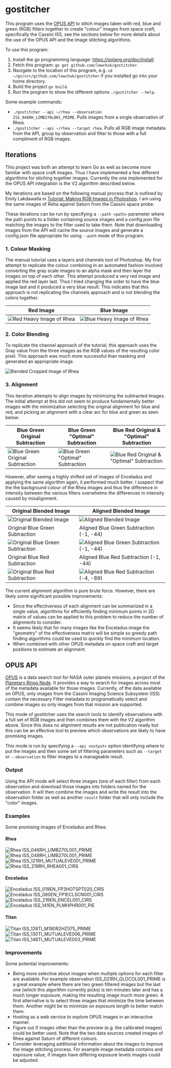# gostitcher

This program uses the [OPUS API](https://tools.pds-rings.seti.org/opus/about/) to stitch images taken with red, blue and green (RGB) filters together to create "colour" images from space craft, specifically the Cassini ISS, see the sections below for more details about the use of the OPUS API and the image stitching algorithms.

To use this program:

1. Install the go programming language: https://golang.org/doc/install.
1. Fetch this program: `go get github.com/lewchuk/gostitcher`.
1. Navigate to the location of this program, e.g. `cd ~/go/src/github.com/lewchuk/gostitcher` if you installed go into your home directory.
1. Build the project `go build`.
1. Run the program to show the different options `./gostitcher --help`.

Some example commands:

- `./gostitcher --api ~/rhea --observation ISS_046RH_LIMB270L001_PRIME`. Pulls images from a single observation of Rhea.
- `./gostitcher --api ~/rhea --target rhea`. Pulls all RGB image metadata from the API, group by observation and filter to those with a full compliment of RGB images.


## Iterations

This project was both an attempt to learn Go as well as become more familiar with space craft images. Thus I have implemented a few different algorithms for stiching together images. Currently the one implemented for the OPUS API integration is the V2 algorithm described below.

My iterations are based on the following manual process that is outlined by Emily Lakdawalla in [Tutorial: Making RGB Images in Photoshop](http://www.planetary.org/explore/space-topics/space-imaging/tutorial_rgb_ps.html). I am using the same images of Reha against Saturn from the Cassini space probe.

These iterations can be run by specifying a `--path <path>` parameter where the path points to a folder containing source images and a config.json file matching the images to the filter used to take them. Note that downloading images from the API will cache the source images and generate a config.json file appropriate for using `--path` mode of this program.

### 1. Colour Masking

The manual tutorial uses a layers and channels tool of Photoshop. My first attempt to replicate the colour combining in an automated fashion involved converting the gray scale images to an alpha mask and then layer the images on top of each other. This attempt produced a very red image and applied the red layer last. Thus I tried changing the order to have the blue image last and it produced a very blue result. This indicates that this approach is not replicating the channels approach and is not blending the colors together.

Red Image|Blue Image
----------|----------
![Red Heavy Image of Rhea](images/rhea/output_v1_alpha.jpg)|![Blue Heavy Image of Rhea](images/rhea/output_v1_beta.jpg)

### 2. Color Blending

To replicate the channel approach of the tutorial, this approach uses the Gray value from the three images as the RGB values of the resulting color pixel. This approach was much more successful than masking and generated an appropriate image.

![Blended Cropped image of Rhea](images/rhea/output_v2_alpha.jpg)

### 3. Alignment

This iteration attempts to align images by minimizing the subtracted images. The initial attempt at this did not seem to produce fundamentally better images with the minimization selecting the original alignment for blue and red, and picking an alignment with a clear arc for blue and green as seen below:

Blue Green Original Subtraction|Blue Green "Optimal" Subtraction|Blue Red Original & "Optimal" Subtraction
--------|----------|--------------
![Blue Green Original Subtraction](images/rhea/output_v3_bg_align_00.jpg)|![Blue Green "Optimal" Subtraction](images/rhea/output_v3_bg_align_02.jpg)|![Blue Red Original & "Optimal" Subtraction](images/rhea/output_v3_br_align_00.jpg)

However, after seeing a highly shifted set of images of Enceladus and applying the same algorithm again, it performed much better. I suspect that the the background colour of the Rhea images and thus the difference in intensity between the various filters overwhelms the differences in intensity caused by misalignment.

Original Blended Image|Aligned Blended Image
----|----
![Original Blended Image](images/opus/enceladus/ISS_019EN_FP3HOTSPT020_CIRS/output_v2_alpha.jpg)|![Aligned Blended Image](images/opus/enceladus/ISS_019EN_FP3HOTSPT020_CIRS/output_v3.jpg)
Original Blue Green Subtraction|Aligned Blue Green Subtraction (-1, -44)
![Original Blue Green Subtraction](images/opus/enceladus/ISS_019EN_FP3HOTSPT020_CIRS/output_v3_bg_align_00.jpg)|![Aligned Blue Green Subtraction (-1, -44)](images/opus/enceladus/ISS_019EN_FP3HOTSPT020_CIRS/output_v3_bg_align_-1-44.jpg)
Original Blue Red Subtraction|Aligned Blue Red Subtraction (-1, -44)
![Original Blue Red Subtraction](images/opus/enceladus/ISS_019EN_FP3HOTSPT020_CIRS/output_v3_br_align_00.jpg)|![Aligned Blue Red Subtraction (-4, -89)](images/opus/enceladus/ISS_019EN_FP3HOTSPT020_CIRS/output_v3_br_align_-4-89.jpg)

The current alignment algorithm is pure brute force. However, there are likely some significant possible improvements:

- Since the effectiveness of each alignment can be summarized in a single value, algorithms for efficiently finding minimum points in 2D matrix of values can be applied to this problem to reduce the number of alignments to consider.
- It seems likely that for many images like the Enceladus image the "geometry" of the effectiveness matrix will be simple so greedy path finding algorithms could be used to quickly find the minimum location.
- When combined with other OPUS metadata on space craft and target positions to estimate an alignment.

## OPUS API

[OPUS](https://tools.pds-rings.seti.org/opus/about/) is a data search tool for NASA outer planets missions, a project of the [Planetary Rings Node](http://pds-rings.seti.org/). It provides a way to search for images across most of the metadata available for those images. Currently, of the data available on OPUS, only images from the Cassini Imaging Science Subsystem (ISS) contain the necessary Filter metadata to programatically select and combine images so only images from that mission are supported.

This mode of gostitcher uses the search tools to identify observations with a full set of RGB images and then combines them with the V2 algorithm above. Since this does no alignment results are not publication ready but this can be an effective tool to preview which observations are likely to have promising images.

This mode is run by specifying a `--api <output>` option identifying where to put the images and then some set of filtering parameters such as `--target` or `--observation` to filter images to a manageable result.

### Output

Using the API mode will select three images (one of each filter) from each observation and download those images into folders named for the observation. It will then combine the images and write the result into the observation folder as well as another `result` folder that will only include the "color" images.

### Examples

Some promising images of Enceladus and Rhea:

#### Rhea

![Rhea ISS_046RH_LIMB270L001_PRIME](images/opus/rhea/results/ISS_046RH_LIMB270L001_PRIME.jpg)
![Rhea ISS_048RH_LIMB270L001_PRIME](images/opus/rhea/results/ISS_048RH_LIMB270L001_PRIME.jpg)
![Rhea ISS_121RH_MUTUALEVE001_PRIME](images/opus/rhea/results/ISS_121RH_MUTUALEVE001_PRIME.jpg)
![Rhea ISS_219RH_RHEA001_CIRS](images/opus/rhea/results/ISS_219RH_RHEA001_CIRS.jpg)

#### Enceladus

![Enceladus ISS_019EN_FP3HOTSPT020_CIRS](images/opus/enceladus/results/ISS_019EN_FP3HOTSPT020_CIRS.jpg)
![Enceladus ISS_080EN_FP1ECLSCN001_CIRS](images/opus/enceladus/results/ISS_080EN_FP1ECLSCN001_CIRS.jpg)
![Enceladus ISS_219EN_ENCEL001_CIRS](images/opus/enceladus/results/ISS_219EN_ENCEL001_CIRS.jpg)
![Enceladus ISS_141EN_PLMHPHR001_PIE](images/opus/enceladus/results/ISS_141EN_PLMHPHR001_PIE.jpg)

#### Titan

![Titan ISS_128TI_M180R2HZ075_PRIME](images/opus/titan/results/ISS_128TI_M180R2HZ075_PRIME.jpg)
![Titan ISS_130TI_MUTUALEVE006_PRIME](images/opus/titan/results/ISS_130TI_MUTUALEVE006_PRIME.jpg)
![Titan ISS_148TI_MUTUALEVE003_PRIME](images/opus/titan/results/ISS_148TI_MUTUALEVE003_PRIME.jpg)

### Improvements

Some potential improvements:

- Being more selective about images when multiple options for each filter are available. For example observation ISS_021RH_GLOCOL001_PRIME is a great example where there are two green filtered images but the last one (which this algorithm currently picks) is ten minutes later and has a much longer exposure, making the resulting image much more green. A first alternative is to select three images that minimize the time between them. Another might be to minimize on exposure length to better match them.
- Hosting as a web service to explore OPUS images in an interactive manner.
- Figure out if images other than the preview (e.g. the calibrated images) could be better used. Note that the two data sources created images of Rhea against Saturn of different colours.
- Consider leveraging additional information about the images to improve the image stitching process. For example image metadata contains and exposure value, if images have differing exposure levels images could be adjusted.
